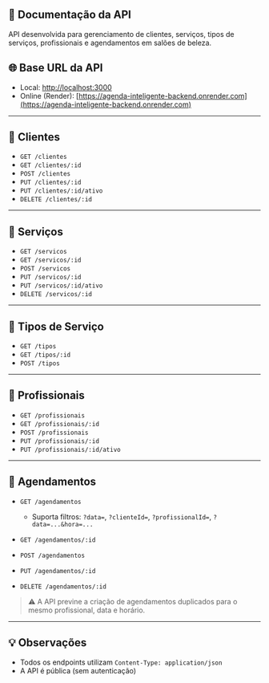 ## 📘 Documentação da API

API desenvolvida para gerenciamento de clientes, serviços, tipos de serviços, profissionais e agendamentos em salões de beleza.

## 🌐 Base URL da API

- Local: [http://localhost:3000](http://localhost:3000)
- Online (Render): [https://agenda-inteligente-backend.onrender.com](https://agenda-inteligente-backend.onrender.com)

---

## 🔹 Clientes

- `GET /clientes`
- `GET /clientes/:id`
- `POST /clientes`
- `PUT /clientes/:id`
- `PUT /clientes/:id/ativo`
- `DELETE /clientes/:id`

---

## 🔹 Serviços

- `GET /servicos`
- `GET /servicos/:id`
- `POST /servicos`
- `PUT /servicos/:id`
- `PUT /servicos/:id/ativo`
- `DELETE /servicos/:id`

---

## 🔹 Tipos de Serviço

- `GET /tipos`
- `GET /tipos/:id`
- `POST /tipos`

---

## 🔹 Profissionais

- `GET /profissionais`
- `GET /profissionais/:id`
- `POST /profissionais`
- `PUT /profissionais/:id`
- `PUT /profissionais/:id/ativo`

---

## 🔹 Agendamentos

- `GET /agendamentos`

  - Suporta filtros: `?data=`, `?clienteId=`, `?profissionalId=`, `?data=...&hora=...`

- `GET /agendamentos/:id`
- `POST /agendamentos`
- `PUT /agendamentos/:id`
- `DELETE /agendamentos/:id`

> ⚠️ A API previne a criação de agendamentos duplicados para o mesmo profissional, data e horário.

---

## 💡 Observações

- Todos os endpoints utilizam `Content-Type: application/json`
- A API é pública (sem autenticação)
